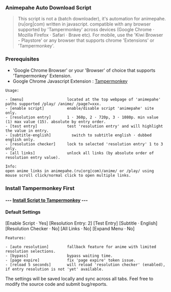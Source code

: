 ### Animepahe Auto Download Script

> This script is not a (batch downloader), it's automation for animepahe.(ru|org|com) written in javascript. 
compatible with any browser supported by 'Tampermonkey' across devices (Google Chrome · Mozilla Firefox · Safari · Brave etc). 
For mobile, use the 'Kiwi Browser - Playstore' or any browser that supports chrome 'Extensions' or 'Tampermonkey'.

### Prerequisites
 - 'Google Chrome Browser' or your 'Browser' of choice that supports 'Tampermonkey' Extension.
 - Google Chrome Javascript Extension : [Tampermonkey](https://chrome.google.com/webstore/detail/dhdgffkkebhmkfjojejmpbldmpobfkfo)


```
Usage:

- [menu]                   located at the top webpage of 'animepahe' paths supported /play/ /anime/ /page?=xxx.
- [enable script]          enable/disable script 'animepahe' site only.
- [resolution entry]       1 · 360p, 2 · 720p, 3 · 1080p. min value (1) max value (15). absolute by entry order.
- [test entry]             test 'resolution entry' and will highlight the value in entry.
- [subtitle·english]         switch to subtitle english · dubbed english only. 
- [resolution checker]     lock to selected 'resolution entry' 1 to 3 only.
- [all links]              unlock all links (by absolute order of resolution entry value).

Info:
open anime links in animepahe.(ru|org|com)/anime/ or /play/ using mouse scroll click/normal click to open multiple links.

```
### Install Tampermonkey First
#### --- [Install Script to Tampermonkey](https://github.com/Ysilven/animepahe-script/raw/main/Animepahe%20%C2%B7%20Pahe%20%C2%B7%20Kwik.user.js) ---

#### Default Settings
[Enable Script · Yes]  [Resolution Entry: 2] [Test Entry] [Subtitle · English] [Resolution Checker · No] [All Links · No] [Expand Menu · No]

```
Features:

- [auto resolution]        fallback feature for anime with limited resolution selections.
- [bypass]                 bypass waiting time.
- [page expire]            fix 'page expire' token issue.
- [reload 5 seconds]       will reload 'resolution checker' (enabled), if entry resolution is not 'yet' available.

```

The settings will be saved locally and sync across all tabs. Feel free to modify the source code and submit bug/reports.
